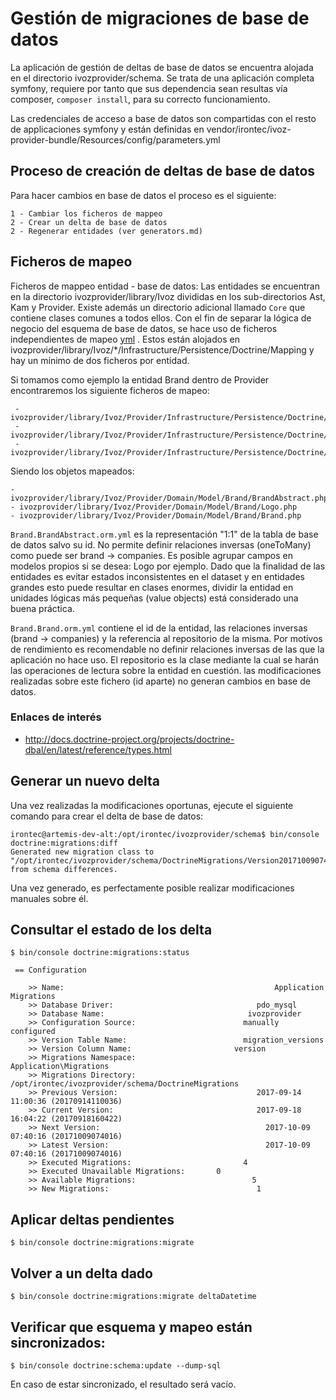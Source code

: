 # Gestión de migraciones de base de datos

La aplicación de gestión de deltas de base de datos se encuentra alojada en el directorio ivozprovider/schema.
Se trata de una aplicación completa symfony, requiere por tanto que sus dependencia sean resultas vía composer,
`composer install`, para su correcto funcionamiento.

Las credenciales de acceso a base de datos son compartidas con el resto de applicaciones symfony y están definidas en
vendor/irontec/ivoz-provider-bundle/Resources/config/parameters.yml

## Proceso de creación de deltas de base de datos
Para hacer cambios en base de datos el proceso es el siguiente:

    1 - Cambiar los ficheros de mappeo
    2 - Crear un delta de base de datos
    2 - Regenerar entidades (ver generators.md)

## Ficheros de mapeo
Ficheros de mappeo entidad - base de datos:
Las entidades se encuentran en la directorio ivozprovider/library/Ivoz divididas en los sub-directorios
Ast, Kam y Provider. Existe además un directorio adicional llamado `Core` que contiene clases comunes a todos ellos. 
Con el fin de separar la lógica de negocio del esquema de base de datos, se hace uso de ficheros independientes de mapeo
[yml](http://docs.doctrine-project.org/projects/doctrine-orm/en/latest/reference/yaml-mapping.html) . Estos están
alojados en ivozprovider/library/Ivoz/*/Infrastructure/Persistence/Doctrine/Mapping y hay un mínimo de dos ficheros
por entidad.

Si tomamos como ejemplo la entidad Brand dentro de Provider encontraremos los siguiente ficheros de mapeo:

     - ivozprovider/library/Ivoz/Provider/Infrastructure/Persistence/Doctrine/Mapping/Brand.BrandAbstract.orm.yml
     - ivozprovider/library/Ivoz/Provider/Infrastructure/Persistence/Doctrine/Mapping/Brand.Logo.orm.yml
     - ivozprovider/library/Ivoz/Provider/Infrastructure/Persistence/Doctrine/Mapping/Brand.Brand.orm.yml

Siendo los objetos mapeados:

    - ivozprovider/library/Ivoz/Provider/Domain/Model/Brand/BrandAbstract.php
    - ivozprovider/library/Ivoz/Provider/Domain/Model/Brand/Logo.php
    - ivozprovider/library/Ivoz/Provider/Domain/Model/Brand/Brand.php

`Brand.BrandAbstract.orm.yml` es la representación "1:1" de la tabla de base de datos salvo su id. No permite
definir relaciones inversas (oneToMany) como puede ser brand -> companies. Es posible agrupar campos en modelos propios
si se desea: Logo por ejemplo. Dado que la finalidad de las entidades es evitar estados inconsistentes en el
dataset y en entidades grandes esto puede resultar en clases enormes, dividir la entidad en unidades lógicas
más pequeñas (value objects) está considerado una buena práctica.

`Brand.Brand.orm.yml` contiene el id de la entidad, las relaciones inversas (brand -> companies) y la referencia al
repositorio de la misma. Por motivos de rendimiento es recomendable no definir relaciones inversas de las que la
aplicación no hace uso. El repositorio es la clase mediante la cual se harán las operaciones de lectura sobre la
entidad en cuestión. las modificaciones realizadas sobre este fichero (id aparte) no generan cambios en base de datos.

### Enlaces de interés
 - http://docs.doctrine-project.org/projects/doctrine-dbal/en/latest/reference/types.html

## Generar un nuevo delta
Una vez realizadas la modificaciones oportunas, ejecute el siguiente comando para crear el delta de base de datos:

    irontec@artemis-dev-alt:/opt/irontec/ivozprovider/schema$ bin/console doctrine:migrations:diff
    Generated new migration class to "/opt/irontec/ivozprovider/schema/DoctrineMigrations/Version20171009074016.php" from schema differences.

Una vez generado, es perfectamente posible realizar modificaciones manuales sobre él.

## Consultar el estado de los delta

    $ bin/console doctrine:migrations:status

     == Configuration

        >> Name:                                               Application Migrations
        >> Database Driver:                                pdo_mysql
        >> Database Name:                                ivozprovider
        >> Configuration Source:                        manually configured
        >> Version Table Name:                          migration_versions
        >> Version Column Name:                       version
        >> Migrations Namespace:                      Application\Migrations
        >> Migrations Directory:                          /opt/irontec/ivozprovider/schema/DoctrineMigrations
        >> Previous Version:                               2017-09-14 11:00:36 (20170914110036)
        >> Current Version:                                2017-09-18 16:04:22 (20170918160422)
        >> Next Version:                                     2017-10-09 07:40:16 (20171009074016)
        >> Latest Version:                                   2017-10-09 07:40:16 (20171009074016)
        >> Executed Migrations:                         4
        >> Executed Unavailable Migrations:       0
        >> Available Migrations:                          5
        >> New Migrations:                                 1

## Aplicar deltas pendientes
    $ bin/console doctrine:migrations:migrate

## Volver a un delta dado
    $ bin/console doctrine:migrations:migrate deltaDatetime

## Verificar que esquema y mapeo están sincronizados:
    $ bin/console doctrine:schema:update --dump-sql

En caso de estar sincronizado, el resultado será vacío.
